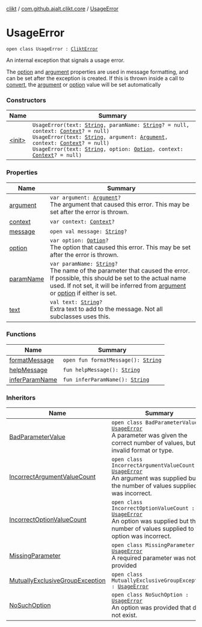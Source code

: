 [clikt](../../index.md) / [com.github.ajalt.clikt.core](../index.md) / [UsageError](./index.md)

# UsageError

`open class UsageError : `[`CliktError`](../-clikt-error/index.md)

An internal exception that signals a usage error.

The [option](option.md) and [argument](argument.md) properties are used in message formatting, and can be set after the exception
is created. If this is thrown inside a call to [convert](../../com.github.ajalt.clikt.parameters.arguments/convert.md), the [argument](argument.md) or [option](option.md) value will be set
automatically

### Constructors

| Name | Summary |
|---|---|
| [&lt;init&gt;](-init-.md) | `UsageError(text: `[`String`](https://kotlinlang.org/api/latest/jvm/stdlib/kotlin/-string/index.html)`, paramName: `[`String`](https://kotlinlang.org/api/latest/jvm/stdlib/kotlin/-string/index.html)`? = null, context: `[`Context`](../-context/index.md)`? = null)`<br>`UsageError(text: `[`String`](https://kotlinlang.org/api/latest/jvm/stdlib/kotlin/-string/index.html)`, argument: `[`Argument`](../../com.github.ajalt.clikt.parameters.arguments/-argument/index.md)`, context: `[`Context`](../-context/index.md)`? = null)`<br>`UsageError(text: `[`String`](https://kotlinlang.org/api/latest/jvm/stdlib/kotlin/-string/index.html)`, option: `[`Option`](../../com.github.ajalt.clikt.parameters.options/-option/index.md)`, context: `[`Context`](../-context/index.md)`? = null)` |

### Properties

| Name | Summary |
|---|---|
| [argument](argument.md) | `var argument: `[`Argument`](../../com.github.ajalt.clikt.parameters.arguments/-argument/index.md)`?`<br>The argument that caused this error. This may be set after the error is thrown. |
| [context](context.md) | `var context: `[`Context`](../-context/index.md)`?` |
| [message](message.md) | `open val message: `[`String`](https://kotlinlang.org/api/latest/jvm/stdlib/kotlin/-string/index.html)`?` |
| [option](option.md) | `var option: `[`Option`](../../com.github.ajalt.clikt.parameters.options/-option/index.md)`?`<br>The option that caused this error. This may be set after the error is thrown. |
| [paramName](param-name.md) | `var paramName: `[`String`](https://kotlinlang.org/api/latest/jvm/stdlib/kotlin/-string/index.html)`?`<br>The name of the parameter that caused the error. If possible, this should be set to the actual name used. If not set, it will be inferred from [argument](argument.md) or [option](option.md) if either is set. |
| [text](text.md) | `val text: `[`String`](https://kotlinlang.org/api/latest/jvm/stdlib/kotlin/-string/index.html)`?`<br>Extra text to add to the message. Not all subclasses uses this. |

### Functions

| Name | Summary |
|---|---|
| [formatMessage](format-message.md) | `open fun formatMessage(): `[`String`](https://kotlinlang.org/api/latest/jvm/stdlib/kotlin/-string/index.html) |
| [helpMessage](help-message.md) | `fun helpMessage(): `[`String`](https://kotlinlang.org/api/latest/jvm/stdlib/kotlin/-string/index.html) |
| [inferParamName](infer-param-name.md) | `fun inferParamName(): `[`String`](https://kotlinlang.org/api/latest/jvm/stdlib/kotlin/-string/index.html) |

### Inheritors

| Name | Summary |
|---|---|
| [BadParameterValue](../-bad-parameter-value/index.md) | `open class BadParameterValue : `[`UsageError`](./index.md)<br>A parameter was given the correct number of values, but of invalid format or type. |
| [IncorrectArgumentValueCount](../-incorrect-argument-value-count/index.md) | `open class IncorrectArgumentValueCount : `[`UsageError`](./index.md)<br>An argument was supplied but the number of values supplied was incorrect. |
| [IncorrectOptionValueCount](../-incorrect-option-value-count/index.md) | `open class IncorrectOptionValueCount : `[`UsageError`](./index.md)<br>An option was supplied but the number of values supplied to the option was incorrect. |
| [MissingParameter](../-missing-parameter/index.md) | `open class MissingParameter : `[`UsageError`](./index.md)<br>A required parameter was not provided |
| [MutuallyExclusiveGroupException](../-mutually-exclusive-group-exception/index.md) | `open class MutuallyExclusiveGroupException : `[`UsageError`](./index.md) |
| [NoSuchOption](../-no-such-option/index.md) | `open class NoSuchOption : `[`UsageError`](./index.md)<br>An option was provided that does not exist. |
